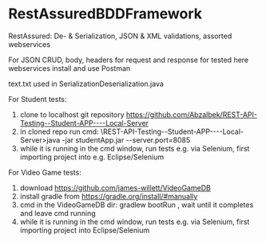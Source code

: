 # RestAssuredBDDFramework
RestAssured: De- &amp; Serialization, JSON &amp; XML validations, assorted webservices

For JSON CRUD, body, headers for request and response for tested here webservices install and use Postman

text.txt used in SerializationDeserialization.java

For Student tests:
1) clone to localhost git repository https://github.com/Abzalbek/REST-API-Testing--Student-APP----Local-Server		
2) in cloned repo run cmd: \REST-API-Testing--Student-APP----Local-Server>java -jar studentApp.jar --server.port=8085
3) while it is running in the cmd window, run tests e.g. via Selenium, first importing project into e.g. Eclipse/Selenium

For Video Game tests:
1) download https://github.com/james-willett/VideoGameDB
2) install gradle from https://gradle.org/install/#manually
3) cmd in the VideoGameDB dir: gradlew bootRun  , wait until it completes and leave cmd running
3) while it is running in the cmd window, run tests e.g. via Selenium, first importing project into Eclipse/Selenium

